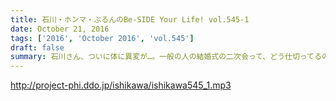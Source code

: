 ```yaml
---
title: 石川・ホンマ・ぶるんのBe-SIDE Your Life! vol.545-1
date: October 21, 2016
tags: ['2016', 'October 2016', 'vol.545']
draft: false
summary: 石川さん、ついに体に異変が…。一般の人の結婚式の二次会って、どう仕切ってるの？SAITO
---
```


http://project-phi.ddo.jp/ishikawa/ishikawa545_1.mp3
